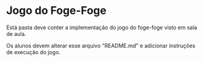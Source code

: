 # Jogo do Foge-Foge
Está pasta deve conter a implementação do jogo do foge-foge visto em sala de aula.

Os alunos devem alterar esse arquivo "README.md" e adicionar instruções de execução do jogo.

